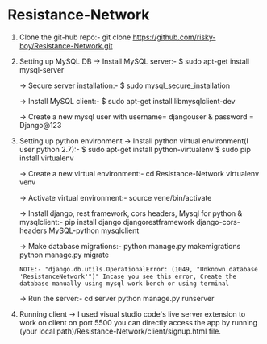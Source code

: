 # Resistance-Network

1. Clone the git-hub repo:- git clone https://github.com/risky-boy/Resistance-Network.git

2. Setting up MySQL DB
	-> Install MySQL server:- $ sudo apt-get install mysql-server

	-> Secure server installation:- $ sudo mysql_secure_installation

	-> Install MySQL client:- $ sudo apt-get install libmysqlclient-dev

	-> Create a new mysql user with username= djangouser & password = Django@123

3. Setting up python environment
	-> Install python virtual environment(I user python 2.7):- $ sudo apt-get install python-virtualenv
								   $ sudo pip install virtualenv

	-> Create a new virtual environment:- cd Resistance-Network
					      virtualenv venv

	-> Activate virtual environment:- source vene/bin/activate

	-> Install django, rest framework, cors headers, Mysql for python & mysqlclient:- pip install django djangorestframework 		    django-cors-headers MySQL-python mysqlclient

	-> Make database migrations:- python manage.py makemigrations
				      python manage.py migrate

	   NOTE:- "django.db.utils.OperationalError: (1049, "Unknown database 'ResistanceNetwork'")" Incase you see this error, Create the 			   database manually using mysql work bench or using terminal

	-> Run the server:- cd server
			    python manage.py runserver

4. Running client
	-> I used visual studio code's live server extension to work on client on port 5500 you can directly access the app by running 
	   (your local path)/Resistance-Network/client/signup.html file.
